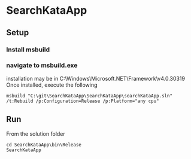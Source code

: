 ﻿# SearchKataApp 
## Setup

### Install msbuild 
### navigate to msbuild.exe 

installation may be in C:\Windows\Microsoft.NET\Framework\v4.0.30319 
Once installed, execute the following

```cmd.exe 
msbuild "C:\git\SearchKataApp\SearchKataApp\searchKataApp.sln" /t:Rebuild /p:Configuration=Release /p:Platform="any cpu"
```

## Run
From the solution folder 

```cmd.exe 
cd SearchKataApp\bin\Release
SearchKataApp
```